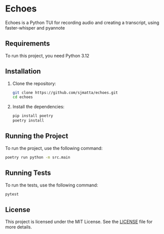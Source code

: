 # Echoes

Echoes is a Python TUI for recording audio and creating a transcript, using faster-whisper and pyannote

## Requirements

To run this project, you need Python 3.12

## Installation

1. Clone the repository:
    ```sh
    git clone https://github.com/sjmatta/echoes.git
    cd echoes
    ```

2. Install the dependencies:
    ```sh
    pip install poetry
    poetry install
    ```

## Running the Project

To run the project, use the following command:
```sh
poetry run python -m src.main
```

## Running Tests

To run the tests, use the following command:
```sh
pytest
```

## License

This project is licensed under the MIT License. See the [LICENSE](LICENSE) file for more details.
